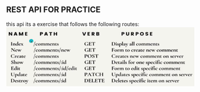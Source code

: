 ## REST API FOR PRACTICE

this api its a exercise that follows the following routes:
![Structure](https://github.com/andresfelss/COMMENTS-API-EXAMPLE/blob/main/structure.PNG "structure")

